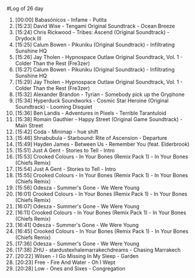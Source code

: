 #Log of 26 day

1. [00:00] Babasónicos - Infame - Putita
1. [15:23] David Wise - Tengami Original Soundtrack - Ocean Breeze
1. [15:24] Chris Rickwood - Tribes: Ascend (Original Soundtrack) - Drydock III
1. [15:25] Calum Bowen - Pikuniku (Original Soundtrack) - Infiltrating Sunshine HQ
1. [15:26] Jay Tholen - Hypnospace Outlaw Original Soundtrack, Vol. 1 - Colder Than the Rest (Fre3zer)
1. [15:27] Calum Bowen - Pikuniku (Original Soundtrack) - Infiltrating Sunshine HQ
1. [15:29] Jay Tholen - Hypnospace Outlaw Original Soundtrack, Vol. 1 - Colder Than the Rest (Fre3zer)
1. [15:32] Alexander Brandon - Tyrian - Somebody pick up the Gryphone
1. [15:34] Hyperduck Soundworks - Cosmic Star Heroine (Original Soundtrack) - Looming Disquiet
1. [15:36] Ben Landis - Adventures in Pixels - Terrible Tarantuloid
1. [15:38] Romain Gauthier - Happy Street (Original Game Soundtrack) - Main Street
1. [15:42] Coda - Minimap - hue shift
1. [15:46] Shnabubula - Starbound: Rite of Ascension - Departure
1. [15:49] Hayden James - Between Us - Remember You (feat. Elderbrook)
1. [15:51] Just A Gent - Stories to Tell - Intro
1. [15:53] Crooked Colours - In Your Bones (Remix Pack 1) - In Your Bones (Chiefs Remix)
1. [15:54] Just A Gent - Stories to Tell - Intro
1. [15:55] Crooked Colours - In Your Bones (Remix Pack 1) - In Your Bones (Chiefs Remix)
1. [15:56] Odesza - Summer's Gone - We Were Young
1. [16:01] Crooked Colours - In Your Bones (Remix Pack 1) - In Your Bones (Chiefs Remix)
1. [16:07] Odesza - Summer's Gone - We Were Young
1. [16:11] Crooked Colours - In Your Bones (Remix Pack 1) - In Your Bones (Chiefs Remix)
1. [16:41] Odesza - Summer's Gone - We Were Young
1. [16:45] Crooked Colours - In Your Bones (Remix Pack 1) - In Your Bones (Chiefs Remix)
1. [17:36] Odesza - Summer's Gone - We Were Young
1. [17:38] ZHU - stardustexhalemarrakechdreams - Chasing Marrakech
1. [20:22] Wilsen - I Go Missing In My Sleep - Garden
1. [20:23] Free - Fire And Water - Oh I Wept
1. [20:28] Low - Ones and Sixes - Congregation
